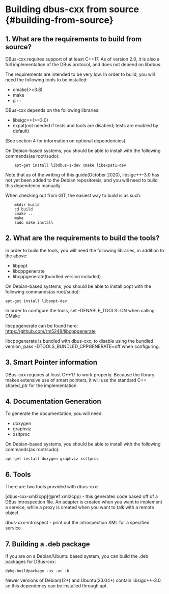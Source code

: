 Building dbus-cxx from source {#building-from-source}
==

## 1. What are the requirements to build from source?

DBus-cxx requires support of at least C++17.  As of version 2.0, it is also a full
implementation of the DBus protocol, and does not depend on libdbus.

The requirements are intended to be very low.  In order to build, you will need the 
following tools to be installed:

* cmake(>=3.8)
* make
* g++

DBus-cxx depends on the following libraries:

* libsigc++(>=3.0)
* expat(not needed if tests and tools are disabled; tests are enabled by default)

(See section 4 for information on optional dependencies)

On Debian-based systems, you should be able to install with the following
commands(as root/sudo):

```
    apt-get install libdbus-1-dev cmake libexpat1-dev
```

Note that as of the writing of this guide(October 2020), libsigc++-3.0 has not yet
been added to the Debian repositoreis, and you will need to build this dependency
manually.

When checking out from GIT, the easiest way to build is as such:

```
    mkdir build
    cd build
    cmake ..
    make
    sudo make install
```

## 2. What are the requirements to build the tools?

In order to build the tools, you will need the following libraries, in addition
to the above:

* libpopt
* libcppgenerate
* libcppgenerate(bundled version included)

On Debian-based systems, you should be able to install popt with the following 
commands(as root/sudo):

    apt-get install libpopt-dev

In order to configure the tools, set -DENABLE\_TOOLS=ON when calling CMake

libcppgenerate can be found here: https://github.com/rm5248/libcppgenerate

libcppgenerate is bundled with dbus-cxx; to disable using the bundled version,
pass -DTOOLS\_BUNDLED\_CPPGENERATE=off when configuring.

## 3. Smart Pointer information

DBus-cxx requires at least C++17 to work properly.  Because the library makes
extensive use of smart pointers, it will use the standard C++ shared\_ptr for 
the implementation.

## 4. Documentation Generation

To generate the documentation, you will need:

* doxygen
* graphviz
* xsltproc

On Debian-based systems, you should be able to install with the following 
commands(as root/sudo):

    apt-get install doxygen graphviz xsltproc

## 6. Tools

There are two tools provided with dbus-cxx:

[dbus-cxx-xml2cpp](@ref xml2cpp) - this generates code based off of a DBus introspection file.
  An adapter is created when you want to implement a service, while a proxy
  is created when you want to talk with a remote object

dbus-cxx-introspect - print out the introspection XML for a specified service

## 7. Building a .deb package

If you are on a Debian/Ubuntu based system, you can build the .deb packages for DBus-cxx:

```
dpkg-buildpackage -us -uc -b
```

Newer versions of Debian(12+) and Ubuntu(23.04+) contain libsigc++-3.0, so this dependency
can be installed through apt.
